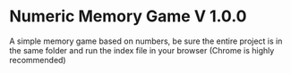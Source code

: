 # Numeric Memory Game V 1.0.0

A simple memory game based on numbers, be sure the entire project is
in the same folder and run the index file in your browser
(Chrome is highly recommended)